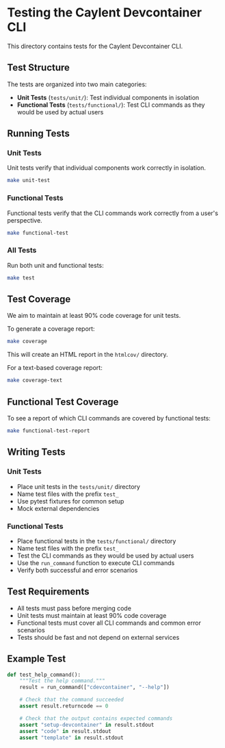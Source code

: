 # Testing the Caylent Devcontainer CLI

This directory contains tests for the Caylent Devcontainer CLI.

## Test Structure

The tests are organized into two main categories:

- **Unit Tests** (`tests/unit/`): Test individual components in isolation
- **Functional Tests** (`tests/functional/`): Test CLI commands as they would be used by actual users

## Running Tests

### Unit Tests

Unit tests verify that individual components work correctly in isolation.

```bash
make unit-test
```

### Functional Tests

Functional tests verify that the CLI commands work correctly from a user's perspective.

```bash
make functional-test
```

### All Tests

Run both unit and functional tests:

```bash
make test
```

## Test Coverage

We aim to maintain at least 90% code coverage for unit tests.

To generate a coverage report:

```bash
make coverage
```

This will create an HTML report in the `htmlcov/` directory.

For a text-based coverage report:

```bash
make coverage-text
```

## Functional Test Coverage

To see a report of which CLI commands are covered by functional tests:

```bash
make functional-test-report
```

## Writing Tests

### Unit Tests

- Place unit tests in the `tests/unit/` directory
- Name test files with the prefix `test_`
- Use pytest fixtures for common setup
- Mock external dependencies

### Functional Tests

- Place functional tests in the `tests/functional/` directory
- Name test files with the prefix `test_`
- Test the CLI commands as they would be used by actual users
- Use the `run_command` function to execute CLI commands
- Verify both successful and error scenarios

## Test Requirements

- All tests must pass before merging code
- Unit tests must maintain at least 90% code coverage
- Functional tests must cover all CLI commands and common error scenarios
- Tests should be fast and not depend on external services

## Example Test

```python
def test_help_command():
    """Test the help command."""
    result = run_command(["cdevcontainer", "--help"])

    # Check that the command succeeded
    assert result.returncode == 0

    # Check that the output contains expected commands
    assert "setup-devcontainer" in result.stdout
    assert "code" in result.stdout
    assert "template" in result.stdout
```
